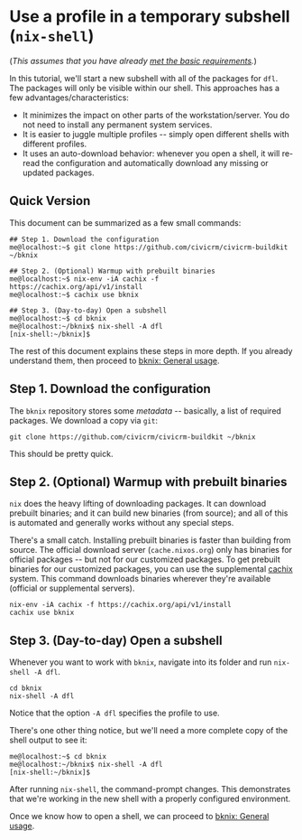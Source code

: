# Use a profile in a temporary subshell (`nix-shell`)

(*This assumes that you have already [met the basic requirements](requirements.md).*)

In this tutorial, we'll start a new subshell with all of the packages for `dfl`.  The packages will only be visible within our
shell. This approaches has a few advantages/characteristics:

* It minimizes the impact on other parts of the workstation/server. You do not need to install any permanent system services.
* It is easier to juggle multiple profiles -- simply open different shells with different profiles.
* It uses an auto-download behavior: whenever you open a shell, it will re-read the configuration and automatically 
  download any missing or updated packages.

## Quick Version

This document can be summarized as a few small commands:

```
## Step 1. Download the configuration
me@localhost:~$ git clone https://github.com/civicrm/civicrm-buildkit ~/bknix

## Step 2. (Optional) Warmup with prebuilt binaries
me@localhost:~$ nix-env -iA cachix -f https://cachix.org/api/v1/install
me@localhost:~$ cachix use bknix

## Step 3. (Day-to-day) Open a subshell
me@localhost:~$ cd bknix
me@localhost:~/bknix$ nix-shell -A dfl
[nix-shell:~/bknix]$
```

The rest of this document explains these steps in more depth. If you already
understand them, then proceed to [bknix: General usage](usage-loco.md).

## Step 1. Download the configuration

The `bknix` repository stores some *metadata* -- basically, a list of required packages.  We download a copy via `git`:

```
git clone https://github.com/civicrm/civicrm-buildkit ~/bknix
```

This should be pretty quick.

## Step 2. (Optional) Warmup with prebuilt binaries

`nix` does the heavy lifting of downloading packages. It can download prebuilt binaries; and it can build new binaries
(from source); and all of this is automated and generally works without any special steps.

There's a small catch.  Installing prebuilt binaries is faster than building from source.  The official download server
(`cache.nixos.org`) only has binaries for official packages -- but not for our customized packages.  To get prebuilt
binaries for our customized packages, you can use the supplemental [cachix](https://cachix.org/) system.  This command downloads binaries
wherever they're available (official or supplemental servers).

```
nix-env -iA cachix -f https://cachix.org/api/v1/install
cachix use bknix
```

## Step 3. (Day-to-day) Open a subshell

Whenever you want to work with `bknix`, navigate into its folder and run `nix-shell -A dfl`.

```
cd bknix
nix-shell -A dfl
```

Notice that the option `-A dfl` specifies the profile to use.

There's one other thing notice, but we'll need a more complete copy of the shell output to see it:

```
me@localhost:~$ cd bknix
me@localhost:~/bknix$ nix-shell -A dfl
[nix-shell:~/bknix]$
```

After running `nix-shell`, the command-prompt changes. This demonstrates that we're working in the new shell with a properly configured environment.

Once we know how to open a shell, we can proceed to [bknix: General usage](usage-loco.md).
